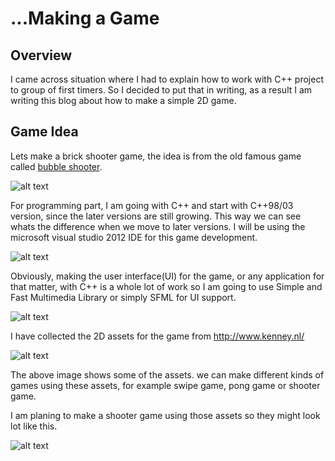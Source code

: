 # ...Making a Game 

## Overview

I came across situation where I had to explain how to work with C++ project to group of first timers. So I decided to put that in writing, as a result I am writing this blog about how to make a simple 2D game.



## Game Idea 

Lets make a brick shooter game, the idea is from the old famous game called [bubble shooter](https://www.shooter-bubble.com/).


![alt text](https://www.shooter-bubble.com/bubble-shooter.jpg)




For programming part, I am going with C++ and start with C++98/03 version, since the later versions are still growing. This way we can see whats the difference when we move to later versions. I will be using the microsoft visual studio 2012 IDE for this game development.


![alt text](https://res.infoq.com/news/2014/08/cpp14-here-features/en/resources/1cpp14-is-here-1.png)


Obviously, making the user interface(UI) for the game, or any application for that matter, with C++ is a whole lot of work so I am going to use Simple and Fast Multimedia Library or simply SFML for UI support.


![alt text](https://www.sfml-dev.org/images/logo.png)


I have collected the 2D assets for the game from http://www.kenney.nl/


![alt text](https://2.bp.blogspot.com/-NYVDYXySojg/W0Qy2wEmNDI/AAAAAAAAAOg/UwaSryw5Ag4_malzZClWK36upSmjGPrMgCLcBGAs/s320/sample.jpg)


The above image shows some of the assets. we can make different kinds of games using these assets, for example swipe game, pong game or shooter game.



I am planing to make a shooter game using those assets so they might look lot like this.



![alt text](https://3.bp.blogspot.com/-BRnGT4LcbOs/W0Q1GcDSwsI/AAAAAAAAAO4/RtzcaOJA9zAHcaElujsfGqyJzS2FsztsgCLcBGAs/s320/screenshot.png)





